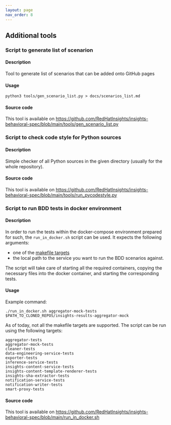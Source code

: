 ```yaml
---
layout: page
nav_order: 8
---
```


## Additional tools

### Script to generate list of scenarion

#### Description

Tool to generate list of scenarios that can be added onto GitHub pages

#### Usage

```
python3 tools/gen_scenario_list.py > docs/scenarios_list.md
```

#### Source code

This tool is available on https://github.com/RedHatInsights/insights-behavioral-spec/blob/main/tools/gen_scenario_list.py


### Script to check code style for Python sources

#### Description

Simple checker of all Python sources in the given directory (usually for the whole repository).

#### Source code

This tool is available on https://github.com/RedHatInsights/insights-behavioral-spec/blob/main/tools/run_pycodestyle.py

### Script to run BDD tests in docker environment

#### Description

In order to run the tests within the docker-compose environment prepared for such, the `run_in_docker.sh`
script can be used. It expects the following arguments:
- one of the [makefile targets](https://redhatinsights.github.io/insights-behavioral-spec/makefile_targets.html)
- the local path to the service you want to run the BDD scenarios against.

The script will take care of starting all the required containers, copying the necessary files into the
docker container, and starting the corresponding tests.

#### Usage

Example command:

`./run_in_docker.sh aggregator-mock-tests $PATH_TO_CLONED_REPOS/insights-results-aggregator-mock`

As of today, not all the makefile targets are supported. The script can be run using the following targets:

```
aggregator-tests
aggregator-mock-tests
cleaner-tests
data-engineering-service-tests
exporter-tests
inference-service-tests
insights-content-service-tests
insights-content-template-renderer-tests
insights-sha-extractor-tests
notification-service-tests
notification-writer-tests
smart-proxy-tests
```

#### Source code

This tool is available on https://github.com/RedHatInsights/insights-behavioral-spec/blob/main/run_in_docker.sh

